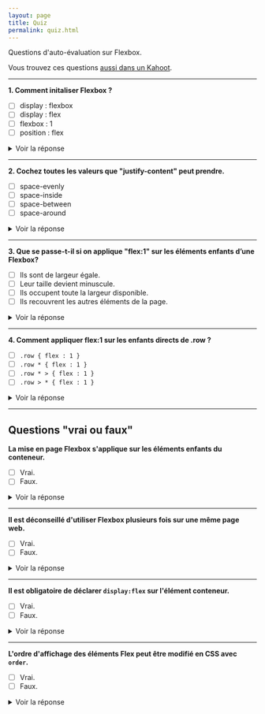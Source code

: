 ```yaml
---
layout: page
title: Quiz
permalink: quiz.html
---
```


Questions d'auto-évaluation sur Flexbox.

Vous trouvez ces questions [aussi dans un Kahoot](https://create.kahoot.it/share/css-flexbox/8f082d38-6a72-4175-ac10-2f8152d6ef86).

---

**1. Comment initaliser Flexbox ?**

- [ ] display : flexbox
- [ ] display : flex
- [ ] flexbox : 1
- [ ] position : flex

<details>
  <summary>Voir la réponse</summary>
  <p><code>display : flex</code> permet d'initialiser Flexbox.</p>
</details>

---

**2. Cochez toutes les valeurs que "justify-content" peut prendre.**

- [ ] space-evenly
- [ ] space-inside
- [ ] space-between
- [ ] space-around

<details>
  <summary>Voir la réponse</summary>
  <p>Les trois valeurs d'espacement possibles sont:<br> 
  <code>space-between</code>, <code>space-around</code>, <code>space-evenly</code>. Voir <a href="proprietes.html">propriétés</a>.</p>
  <p>La valeur <code>space-inside</code> n'existe pas.</p>
</details>

---

**3. Que se passe-t-il si on applique "flex:1" sur les éléments enfants d’une Flexbox?**

- [ ] Ils sont de largeur égale.
- [ ] Leur taille devient minuscule.
- [ ] Ils occupent toute la largeur disponible.
- [ ] Ils recouvrent les autres éléments de la page.

<details>
  <summary>Voir la réponse</summary>
  <p>1 et 3 sont justes.</p>
  <p>Leur largeur sera égale, et remplira l'espace disponible. Voir <a href="methode-simple.html">méthode simple</a>.</p>
</details>

---

**4. Comment appliquer flex:1 sur les enfants directs de .row ?**

- [ ] `.row { flex : 1 }`
- [ ] `.row * { flex : 1 }`
- [ ] `.row * > { flex : 1 }`
- [ ] `.row > * { flex : 1 }`

<details>
  <summary>Voir la réponse</summary>
  <p>La réponse 4 est juste. Voir <a href="methode-simple.html">méthode simple</a> / <a href="https://cours-web.ch/css/selectors.html">sélecteurs CSS</a>.</p>
</details>

---

## Questions "vrai ou faux"

**La mise en page Flexbox s'applique sur les éléments enfants du conteneur.**

- [ ] Vrai.
- [ ] Faux.

<details>
  <summary>Voir la réponse</summary>
  <p>Vrai. C'est un principe fondamental de Flexbox (et aussi Grid CSS).</p>
</details>

---

**Il est déconseillé d'utiliser Flexbox plusieurs fois sur une même page web.**

- [ ] Vrai.
- [ ] Faux.

<details>
  <summary>Voir la réponse</summary>
  <p>Faux. Il n'y a aucun problème à l'utiliser plusieurs fois sur une page.</p>
</details>

---

**Il est obligatoire de déclarer `display:flex` sur l'élément conteneur.**

- [ ] Vrai.
- [ ] Faux.

<details>
  <summary>Voir la réponse</summary>
  <p>Vrai. C'est nécessaire pour utiliser Flexbox.</p>
</details>

---

**L'ordre d'affichage des éléments Flex peut être modifié en CSS avec `order`.**

- [ ] Vrai.
- [ ] Faux.

<details>
  <summary>Voir la réponse</summary>
  <p>Vrai. Voir les <a href="proprietes.html">propriétés</a>.</p>
</details>
